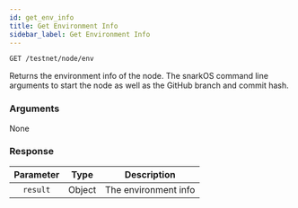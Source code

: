 ```yaml
---
id: get_env_info
title: Get Environment Info
sidebar_label: Get Environment Info
---
```


```bash title=ENDPOINT
GET /testnet/node/env
```

Returns the environment info of the node.
The snarkOS command line arguments to start the node as well as the GitHub branch and commit hash.

### Arguments

None

### Response

| Parameter |  Type  |     Description      |
|:---------:|:------:|:--------------------:|
| `result`  | Object | The environment info |
